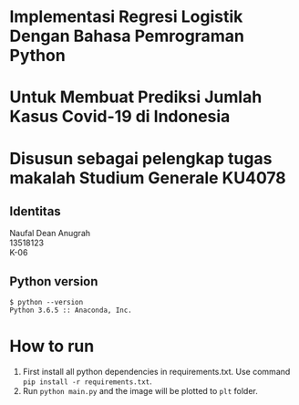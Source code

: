 # Implementasi Regresi Logistik Dengan Bahasa Pemrograman Python
# Untuk Membuat Prediksi Jumlah Kasus Covid-19 di Indonesia
# Disusun sebagai pelengkap tugas makalah Studium Generale KU4078

## Identitas
Naufal Dean Anugrah\
13518123\
K-06

## Python version
`$ python --version`\
`Python 3.6.5 :: Anaconda, Inc.`

# How to run
1. First install all python dependencies in requirements.txt. Use command `pip install -r requirements.txt`.
2. Run `python main.py` and the image will be plotted to `plt` folder.
